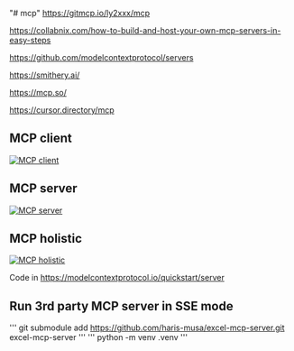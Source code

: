 "# mcp" 
https://gitmcp.io/ly2xxx/mcp

https://collabnix.com/how-to-build-and-host-your-own-mcp-servers-in-easy-steps

https://github.com/modelcontextprotocol/servers

https://smithery.ai/

https://mcp.so/

https://cursor.directory/mcp

## MCP client
[![ MCP client](https://img.youtube.com/vi/L94WBLL0KjY/hqdefault.jpg)](https://m.youtube.com/watch?v=L94WBLL0KjY)

## MCP server
[![ MCP server](https://img.youtube.com/vi/qb95jXnCOdc/hqdefault.jpg)](https://m.youtube.com/watch?v=qb95jXnCOdc)

## MCP holistic
[![ MCP holistic](https://img.youtube.com/vi/_d0duu3dED4/hqdefault.jpg)](https://m.youtube.com/watch?v=_d0duu3dED4)

Code in https://modelcontextprotocol.io/quickstart/server 


## Run 3rd party MCP server in SSE mode
'''
git submodule add https://github.com/haris-musa/excel-mcp-server.git excel-mcp-server
'''
'''
python -m venv .venv
'''



